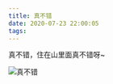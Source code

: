 ```yaml
---
title: 真不错
date: 2020-07-23 22:00:05
tags:
---
```


真不错，住在山里面真不错呀~


![真不错](https://charfole-blog.oss-cn-shenzhen.aliyuncs.com/image/cham.jpg)